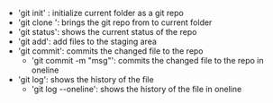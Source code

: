 - 'git init' : initialize current folder as a git repo
- 'git clone <url>': brings the git repo from <url> to current folder
- 'git status': shows the current status of the repo
- 'git add': add files to the staging area
- 'git commit': commits the changed file to the repo
   - 'git commit -m "msg"': commits the changed file to the repo in oneline
- 'git log': shows the history of the file
   - 'git log --oneline': shows the history of the file in oneline
